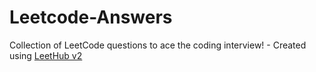 # Leetcode-Answers
Collection of LeetCode questions to ace the coding interview! - Created using [LeetHub v2](https://github.com/arunbhardwaj/LeetHub-2.0)
